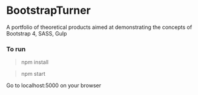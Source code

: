 # BootstrapTurner
 A portfolio of theoretical products aimed at demonstrating the concepts of Bootstrap 4, SASS, Gulp


### To run
> npm install

> npm start

Go to localhost:5000 on your browser
